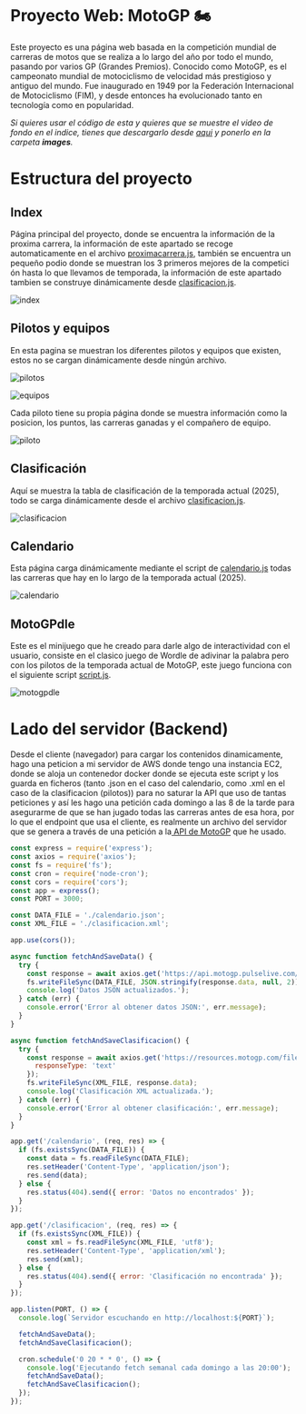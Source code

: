 # __Proyecto Web: MotoGP 🏍️__
Este proyecto es una página web basada en la competición mundial de carreras de motos que se realiza a lo largo del año por todo el mundo, pasando por varios GP (Grandes Premios). Conocido como MotoGP, es el campeonato mundial de motociclismo de velocidad más prestigioso y antiguo del mundo. Fue inaugurado en 1949 por la Federación Internacional de Motociclismo (FIM), y desde entonces ha evolucionado tanto en tecnología como en popularidad.

*Si quieres usar el código de esta y quieres que se muestre el video de fondo en el indice, tienes que descargarlo desde [aqui](https://drive.google.com/file/d/1puvAYScf5rjdKdlDJAeyQ9NvcHPIT7ZO/view) y ponerlo en la carpeta __images__.*

# __Estructura del proyecto__
## __Index__
Página principal del proyecto, donde se encuentra la información de la proxima carrera, la información de este apartado se recoge automaticamente en el archivo [proximacarrera.js](public/proximacarrera.js), también se encuentra un pequeño podio donde se muestran los 3 primeros mejores de la competici   ón hasta lo que llevamos de temporada, la información de este apartado tambien se construye dinámicamente desde [clasificacion.js](public/clasificacion.js).

![index](https://i.imgur.com/EPt33MH.png)

## __Pilotos y equipos__
En esta pagina se muestran los diferentes pilotos y equipos que existen, estos no se cargan dinámicamente desde ningún archivo.

![pilotos](https://i.imgur.com/ca1Djli.png)

![equipos](https://i.imgur.com/qftND1o.png)

Cada piloto tiene su propia página donde se muestra información como la posicion, los puntos, las carreras ganadas y el compañero de equipo.

![piloto](https://i.imgur.com/bVvKmQ1.png)

## __Clasificación__
Aquí se muestra la tabla de clasificación de la temporada actual (2025), todo se carga dinámicamente desde el archivo [clasificacion.js](public/content/clasificacion/clasificacion.js).

![clasificacion](https://i.imgur.com/bVhaqm1.png)

## __Calendario__
Esta página carga dinámicamente mediante el script de [calendario.js](public/content/calendario/calendario.js) todas las carreras que hay en lo largo de la temporada actual (2025).

![calendario](https://i.imgur.com/mW8Jwef.png)

## __MotoGPdle__
Este es el minijuego que he creado para darle algo de interactividad con el usuario, consiste en el clasico juego de Wordle de adivinar la palabra pero con los pilotos de la temporada actual de MotoGP, este juego funciona con el siguiente script [script.js](public/content/motogpdle/script.js).

![motogpdle](https://i.imgur.com/P1esu9y.png)

# __Lado del servidor (Backend)__
Desde el cliente (navegador) para cargar los contenidos dinamicamente, hago una peticion a mi servidor de AWS donde tengo una instancia EC2, donde se aloja un contenedor docker donde se ejecuta este script y los guarda en ficheros (tanto .json en el caso del calendario, como .xml en el caso de la clasificacion (pilotos)) para no saturar la API que uso de tantas peticiones y así les hago una petición cada domingo a las 8 de la tarde para asegurarme de que se han jugado todas las carreras antes de esa hora, por lo que el endpoint que usa el cliente, es realmente un archivo del servidor que se genera a través de una petición a la[ API de MotoGP](https://github.com/micheleberardi/racingmike_motogp_import) que he usado.

```javascript
const express = require('express');
const axios = require('axios');
const fs = require('fs');
const cron = require('node-cron');
const cors = require('cors');
const app = express();
const PORT = 3000;

const DATA_FILE = './calendario.json';
const XML_FILE = './clasificacion.xml';

app.use(cors());

async function fetchAndSaveData() {
  try {
    const response = await axios.get('https://api.motogp.pulselive.com/motogp/v1/results/events?seasonUuid=ae6c6f0d-c652-44f8-94aa-420fc5b3dab4');
    fs.writeFileSync(DATA_FILE, JSON.stringify(response.data, null, 2));
    console.log('Datos JSON actualizados.');
  } catch (err) {
    console.error('Error al obtener datos JSON:', err.message);
  }
}

async function fetchAndSaveClasificacion() {
  try {
    const response = await axios.get('https://resources.motogp.com/files/results/2025/FRA/MotoGP/RAC/worldstanding.XML', {
      responseType: 'text'
    });
    fs.writeFileSync(XML_FILE, response.data);
    console.log('Clasificación XML actualizada.');
  } catch (err) {
    console.error('Error al obtener clasificación:', err.message);
  }
}

app.get('/calendario', (req, res) => {
  if (fs.existsSync(DATA_FILE)) {
    const data = fs.readFileSync(DATA_FILE);
    res.setHeader('Content-Type', 'application/json');
    res.send(data);
  } else {
    res.status(404).send({ error: 'Datos no encontrados' });
  }
});

app.get('/clasificacion', (req, res) => {
  if (fs.existsSync(XML_FILE)) {
    const xml = fs.readFileSync(XML_FILE, 'utf8');
    res.setHeader('Content-Type', 'application/xml');
    res.send(xml);
  } else {
    res.status(404).send({ error: 'Clasificación no encontrada' });
  }
});

app.listen(PORT, () => {
  console.log(`Servidor escuchando en http://localhost:${PORT}`);

  fetchAndSaveData();
  fetchAndSaveClasificacion();

  cron.schedule('0 20 * * 0', () => {
    console.log('Ejecutando fetch semanal cada domingo a las 20:00');
    fetchAndSaveData();
    fetchAndSaveClasificacion();
  });
});
```
